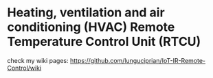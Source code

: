 # Heating, ventilation and air conditioning (HVAC) Remote Temperature Control Unit (RTCU)

check my wiki pages: https://github.com/lunguciprian/IoT-IR-Remote-Control/wiki


